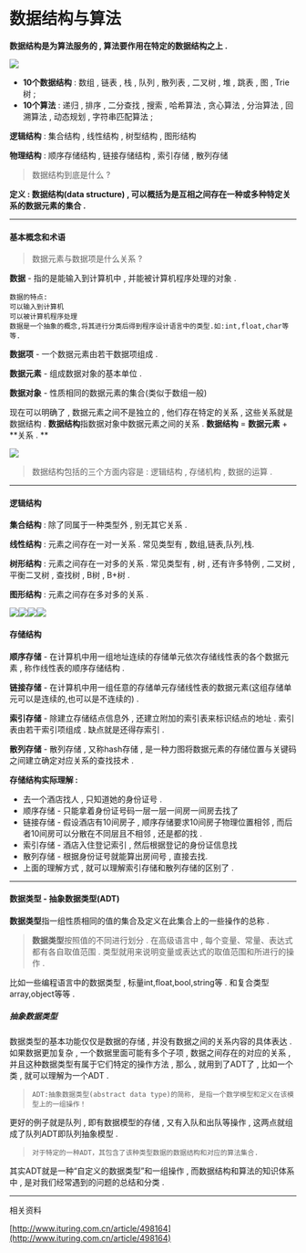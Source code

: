 # 数据结构与算法

**数据结构是为算法服务的 , 算法要作用在特定的数据结构之上 .**

![](/assets/shujujiegouhesuanfa.png)

* **10个数据结构** : 数组 , 链表 , 栈 , 队列 , 散列表 , 二叉树 , 堆 , 跳表 , 图 , Trie树 ; 
* **10个算法** : 递归 , 排序 , 二分查找 , 搜索 , 哈希算法 , 贪心算法 , 分治算法 , 回溯算法 , 动态规划 , 字符串匹配算法 ; 

**逻辑结构** : 集合结构 , 线性结构 , 树型结构 , 图形结构​​

**物理结构** : 顺序存储结构 , 链接存储结构 , 索引存储 , 散列存储

> 数据结构到底是什么 ?

**定义 : 数据结构\(data structure\) , 可以概括为是互相之间存在一种或多种特定关系的数据元素的集合 .**

---

#### 基本概念和术语

> 数据元素与数据项是什么关系 ?

**数据** - 指的是能输入到计算机中 , 并能被计算机程序处理的对象 .

```
数据的特点:
可以输入到计算机
可以被计算机程序处理
数据是一个抽象的概念,将其进行分类后得到程序设计语言中的类型.如:int,float,char等等.
```

**数据项** - 一个数据元素由若干数据项组成 .

**数据元素** - 组成数据对象的基本单位 .

**数据对象** - 性质相同的数据元素的集合\(类似于数组一般\)

现在可以明确了 , 数据元素之间不是独立的 , 他们存在特定的关系 , 这些关系就是数据结构 . **数据结构**指数据对象中数据元素之间的关系 . **数据结构** = **数据元素** + **关系 . **

![](/assets/shujujiegou.png)

> 数据结构包括的三个方面内容是 : 逻辑结构 , 存储机构 , 数据的运算 .

---

#### 逻辑结构

**集合结构** : 除了同属于一种类型外 , 别无其它关系 .

**线性结构** : 元素之间存在一对一关系 . 常见类型有 , 数组,链表,队列,栈.

**树形结构** : 元素之间存在一对多的关系 . 常见类型有 , 树 , 还有许多特例 , 二叉树 , 平衡二叉树 , 查找树 , B树 , B+树 .

**图形结构** : 元素之间存在多对多的关系 .

![](/assets/luojijiegou1.png)![](/assets/luojijiegou2.png)![](/assets/luojijiegou3.png)![](/assets/luojijiegou4.png)

#### 存储结构

**顺序存储** - 在计算机中用一组地址连续的存储单元依次存储线性表的各个数据元素 , 称作线性表的顺序存储结构 .

**链接存储** - 在计算机中用一组任意的存储单元存储线性表的数据元素\(这组存储单元可以是连续的,也可以是不连续的\) .

**索引存储** - 除建立存储结点信息外 , 还建立附加的索引表来标识结点的地址 . 索引表由若干索引项组成 . 缺点就是还得存索引 .

**散列存储** - 散列存储 , 又称hash存储 , 是一种力图将数据元素的存储位置与关键码之间建立确定对应关系的查找技术 .

**存储结构实际理解 :**

* 去一个酒店找人 , 只知道她的身份证号 .
* 顺序存储 - 只能拿着身份证号码一层一层一间房一间房去找了
* 链接存储 - 假设酒店有10间房子 , 顺序存储要求10间房子物理位置相邻 , 而后者10间房可以分散在不同层且不相邻 , 还是都的找 .
* 索引存储 - 酒店入住登记索引 , 然后根据登记的身份证信息找
* 散列存储 - 根据身份证号就能算出房间号 , 直接去找.
* 上面的理解方式 , 就可以理解索引存储和散列存储的区别了 .

---

#### 数据类型 - 抽象数据类型\(ADT\)

**数据类型**指一组性质相同的值的集合及定义在此集合上的一些操作的总称 .

> **数据类型**按照值的不同进行划分 . 在高级语言中 , 每个变量、常量、表达式都有各自取值范围 . 类型就用来说明变量或表达式的取值范围和所进行的操作 .

比如一些编程语言中的数据类型 , 标量int,float,bool,string等 . 和复合类型array,object等等 .

##### 抽象数据类型

数据类型的基本功能仅仅是数据的存储 , 并没有数据之间的关系内容的具体表达  . 如果数据更加复杂 , 一个数据里面可能有多个子项 , 数据之间存在的对应的关系 , 并且这种数据类型有属于它们特定的操作方法 , 那么 , 就用到了ADT了 , 比如一个类 , 就可以理解为一个ADT .

> ```
> ADT:抽象数据类型(abstract data type)的简称, 是指一个数学模型和定义在该模型上的一组操作！
> ```

更好的例子就是队列 , 即有数据模型的存储 , 又有入队和出队等操作 , 这两点就组成了队列ADT即队列抽象模型 .

> ```
> 对于特定的一种ADT，其包含了该种类型数据的数据结构和对应的算法集合.
> ```

其实ADT就是一种“自定义的数据类型”和一组操作 , 而数据结构和算法的知识体系中 , 是对我们经常遇到的问题的总结和分类 .

---

相关资料

[http://www.ituring.com.cn/article/498164](http://www.ituring.com.cn/article/498164)

